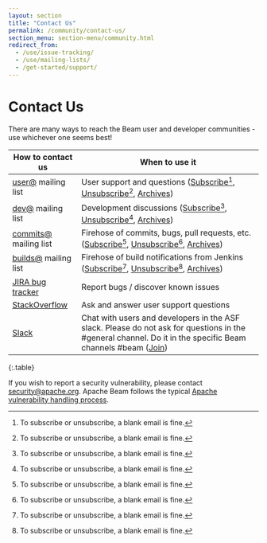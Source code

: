 ```yaml
---
layout: section
title: "Contact Us"
permalink: /community/contact-us/
section_menu: section-menu/community.html
redirect_from:
  - /use/issue-tracking/
  - /use/mailing-lists/
  - /get-started/support/
---
```

<!--
Licensed under the Apache License, Version 2.0 (the "License");
you may not use this file except in compliance with the License.
You may obtain a copy of the License at

http://www.apache.org/licenses/LICENSE-2.0

Unless required by applicable law or agreed to in writing, software
distributed under the License is distributed on an "AS IS" BASIS,
WITHOUT WARRANTIES OR CONDITIONS OF ANY KIND, either express or implied.
See the License for the specific language governing permissions and
limitations under the License.
-->

# Contact Us

There are many ways to reach the Beam user and developer communities - use
whichever one seems best!

| How to contact us | When to use it |
| ----------------- | ---------------|
| [user@](https://lists.apache.org/list.html?user@beam.apache.org) mailing list | User support and questions ([Subscribe](mailto:user-subscribe@beam.apache.org)[^1], [Unsubscribe](mailto:user-unsubscribe@beam.apache.org)[^1], [Archives](https://lists.apache.org/list.html?user@beam.apache.org)) |
| [dev@](https://lists.apache.org/list.html?dev@beam.apache.org) mailing list | Development discussions ([Subscribe](mailto:dev-subscribe@beam.apache.org)[^1], [Unsubscribe](mailto:dev-unsubscribe@beam.apache.org)[^1], [Archives](https://lists.apache.org/list.html?dev@beam.apache.org)) |
| [commits@](https://lists.apache.org/list.html?commits@beam.apache.org) mailing list | Firehose of commits, bugs, pull requests, etc. ([Subscribe](mailto:commits-subscribe@beam.apache.org)[^1], [Unsubscribe](mailto:commits-unsubscribe@beam.apache.org)[^1], [Archives](https://lists.apache.org/list.html?commits@beam.apache.org)) |
| [builds@](https://lists.apache.org/list.html?builds@beam.apache.org) mailing list | Firehose of build notifications from Jenkins ([Subscribe](mailto:builds-subscribe@beam.apache.org)[^1], [Unsubscribe](mailto:builds-unsubscribe@beam.apache.org)[^1], [Archives](https://lists.apache.org/list.html?builds@beam.apache.org)) |
| [JIRA bug tracker](https://issues.apache.org/jira/browse/BEAM) | Report bugs / discover known issues |
| [StackOverflow](http://stackoverflow.com/questions/tagged/apache-beam) | Ask and answer user support questions |
| [Slack](https://s.apache.org/beam-slack-channel) | Chat with users and developers in the ASF slack. Please do not ask for questions in the #general channel. Do it in the specific Beam channels #beam ([Join](https://s.apache.org/slack-invite)) |
{:.table}

[^1]: To subscribe or unsubscribe, a blank email is fine.

If you wish to report a security vulnerability, please contact [security@apache.org](mailto:security@apache.org). Apache Beam follows the typical [Apache vulnerability handling process](https://apache.org/security/committers.html#vulnerability-handling).
